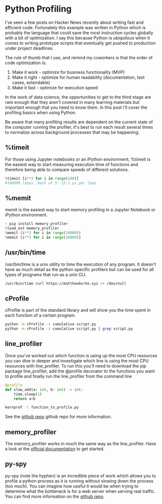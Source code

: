 # Python Profiling

I've seen a few posts on Hacker News recently about writing fast and efficient code. Fortunately this example was written in Python which is probably the language that could save the most instruction cycles globally with a bit of optimization. I say this because Python is ubiquitous when it comes to writing prototype scripts that eventually get pushed to production under project deadlines.

The rule of thumb that I use, and remind my coworkers is that the order of code optimization is:


1. Make it work - optimize for business functionality (MVP)
2. Make it right - optimize for human readability (documentation, test cases, extendable)
3. Make it fast - optimize for execution speed 

In the work of data science, the opportunities to get to the third stage are rare enough that they aren't covered in many learning materials but important enough that you need to know them. In this post i'll cover the profiling basics when using Python.

Be aware that many profiling results are dependent on the current state of the computer running the profiler, it's best to run each result several times to normalize across background processes that may be happening.


## %timeit

For those using Jupyter notebooks or an iPython environment, %timeit is the easiest way to start measuring execution time of functions and therefore being able to compare speeds of different solutions.

``` py title="timeit"
%timeit [i**3 for i in range(100)]
#100000 loops, best of 5: 12.1 µs per loop
```
## %memit

memit is the easiest way to start memory profiling in a Jupyter Notebook or iPython environment.
``` py title="memit"
! pip install memory_profiler
%load_ext memory_profiler
%memit (i**3 for i in range(10000))
%memit [i**3 for i in range(10000)]
```


## /usr/bin/time

/usr/bin/time is a unix utility to time the execution of any program. It doesn't have as much detail as the python specific profilers but can be used for all types of programs that run as a unix CLI.
``` bash
/usr/bin/time curl https://matthewburke.xyz >> /dev/null 
```


## cProfile

cProfile is part of the standard library and will show you the time spent in each function of a certain program.
``` bash
python -m cProfile -s cumulative script.py
python -m cProfile -s cumulative script.py | grep script.py 
```



## line_profiler

Once you've worked out which function is using up the most CPU resources you can dive in deeper and investigate which line is using the most CPU resources with line_profiler. To run this you'll need to download the pip package line_profiler, add the @profile decorator to the functions you want to profile and finally run the line_profiler from the command line 

``` py title="function_to_profile.py"
@profile
def slow_add(a: int, b: int) -> int:
    time.sleep(1)
    return a+b
```

``` bash
kernprof -l function_to_profile.py
```

See the [github repo](https://github.com/pyutils/line_profiler) github repo for more information.

## memory_profiler

The memory_profiler works in much the same way as the line_profiler. Have a look at the [official documentation](https://github.com/pythonprofilers/memory_profiler) to get started. 




## py-spy

py-spy (note the hyphen) is an incredible piece of work which allows you to profile a python process as it is running without slowing down the process (too much). You can imagine how useful it would be when trying to determine what the bottleneck is for a web server when serving real traffic. You can find more information on the [github repo](https://github.com/benfred/py-spy).
